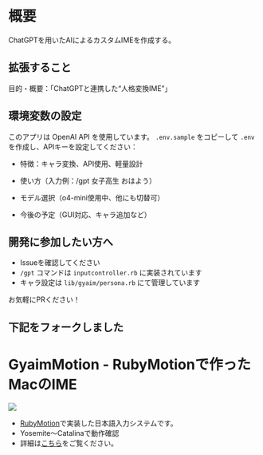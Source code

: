 # 概要
ChatGPTを用いたAIによるカスタムIMEを作成する。

## 拡張すること
目的・概要：「ChatGPTと連携した“人格変換IME”」

## 環境変数の設定

このアプリは OpenAI API を使用しています。
`.env.sample` をコピーして `.env` を作成し、APIキーを設定してください：

- 特徴：キャラ変換、API使用、軽量設計

-  使い方（入力例：/gpt 女子高生 おはよう）

- モデル選択（o4-mini使用中、他にも切替可）

- 今後の予定（GUI対応、キャラ追加など）

## 開発に参加したい方へ

- Issueを確認してください
- `/gpt` コマンドは `inputcontroller.rb` に実装されています
- キャラ設定は `lib/gyaim/persona.rb` にて管理しています

お気軽にPRください！

## 下記をフォークしました

<h1>GyaimMotion - RubyMotionで作ったMacのIME</h1>

<img src="https://gyazo.com/648245adc6252b716db7af9f7b2022ab.gif">

<ul>
<li><a href="http://www.rubymotion.com/jp/">RubyMotion</a>で実装した日本語入力システムです。</li>
<li>Yosemite〜Catalinaで動作確認</li>
<li>詳細は<a href="http://masui.github.io/GyaimMotion/">こちら</a>をご覧ください。</li>
</ul>

